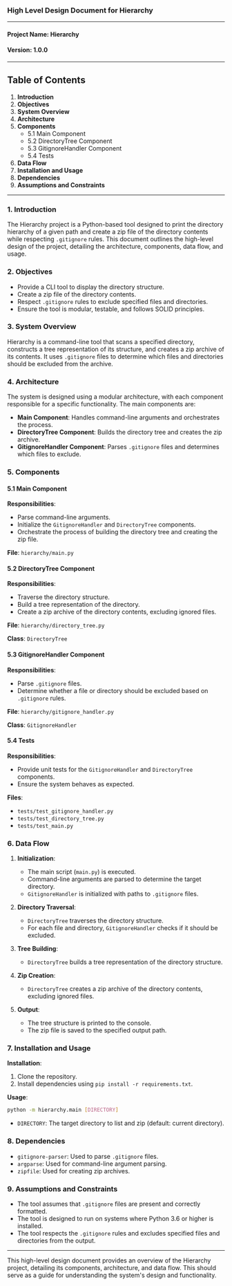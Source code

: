 ### High Level Design Document for Hierarchy

---

#### Project Name: Hierarchy

#### Version: 1.0.0

---

## Table of Contents

1. **Introduction**
2. **Objectives**
3. **System Overview**
4. **Architecture**
5. **Components**
   - 5.1 Main Component
   - 5.2 DirectoryTree Component
   - 5.3 GitignoreHandler Component
   - 5.4 Tests
6. **Data Flow**
7. **Installation and Usage**
8. **Dependencies**
9. **Assumptions and Constraints**

---

### 1. Introduction

The Hierarchy project is a Python-based tool designed to print the directory hierarchy of a given path and create a zip file of the directory contents while respecting `.gitignore` rules. This document outlines the high-level design of the project, detailing the architecture, components, data flow, and usage.

### 2. Objectives

- Provide a CLI tool to display the directory structure.
- Create a zip file of the directory contents.
- Respect `.gitignore` rules to exclude specified files and directories.
- Ensure the tool is modular, testable, and follows SOLID principles.

### 3. System Overview

Hierarchy is a command-line tool that scans a specified directory, constructs a tree representation of its structure, and creates a zip archive of its contents. It uses `.gitignore` files to determine which files and directories should be excluded from the archive.

### 4. Architecture

The system is designed using a modular architecture, with each component responsible for a specific functionality. The main components are:
- **Main Component**: Handles command-line arguments and orchestrates the process.
- **DirectoryTree Component**: Builds the directory tree and creates the zip archive.
- **GitignoreHandler Component**: Parses `.gitignore` files and determines which files to exclude.

### 5. Components

#### 5.1 Main Component

**Responsibilities**:
- Parse command-line arguments.
- Initialize the `GitignoreHandler` and `DirectoryTree` components.
- Orchestrate the process of building the directory tree and creating the zip file.

**File**: `hierarchy/main.py`

#### 5.2 DirectoryTree Component

**Responsibilities**:
- Traverse the directory structure.
- Build a tree representation of the directory.
- Create a zip archive of the directory contents, excluding ignored files.

**File**: `hierarchy/directory_tree.py`

**Class**: `DirectoryTree`

#### 5.3 GitignoreHandler Component

**Responsibilities**:
- Parse `.gitignore` files.
- Determine whether a file or directory should be excluded based on `.gitignore` rules.

**File**: `hierarchy/gitignore_handler.py`

**Class**: `GitignoreHandler`

#### 5.4 Tests

**Responsibilities**:
- Provide unit tests for the `GitignoreHandler` and `DirectoryTree` components.
- Ensure the system behaves as expected.

**Files**:
- `tests/test_gitignore_handler.py`
- `tests/test_directory_tree.py`
- `tests/test_main.py`

### 6. Data Flow

1. **Initialization**:
   - The main script (`main.py`) is executed.
   - Command-line arguments are parsed to determine the target directory.
   - `GitignoreHandler` is initialized with paths to `.gitignore` files.

2. **Directory Traversal**:
   - `DirectoryTree` traverses the directory structure.
   - For each file and directory, `GitignoreHandler` checks if it should be excluded.

3. **Tree Building**:
   - `DirectoryTree` builds a tree representation of the directory structure.

4. **Zip Creation**:
   - `DirectoryTree` creates a zip archive of the directory contents, excluding ignored files.

5. **Output**:
   - The tree structure is printed to the console.
   - The zip file is saved to the specified output path.

### 7. Installation and Usage

**Installation**:
1. Clone the repository.
2. Install dependencies using `pip install -r requirements.txt`.

**Usage**:
```sh
python -m hierarchy.main [DIRECTORY]
```
- `DIRECTORY`: The target directory to list and zip (default: current directory).

### 8. Dependencies

- `gitignore-parser`: Used to parse `.gitignore` files.
- `argparse`: Used for command-line argument parsing.
- `zipfile`: Used for creating zip archives.

### 9. Assumptions and Constraints

- The tool assumes that `.gitignore` files are present and correctly formatted.
- The tool is designed to run on systems where Python 3.6 or higher is installed.
- The tool respects the `.gitignore` rules and excludes specified files and directories from the output.

---

This high-level design document provides an overview of the Hierarchy project, detailing its components, architecture, and data flow. This should serve as a guide for understanding the system's design and functionality.